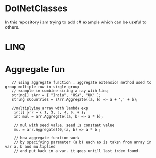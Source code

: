 # DotNetClasses

In this repository i am trying to add c# example which can be useful to others.

# LINQ

# Aggregate fun
       // using aggregate function . aggregate extension method used to group moltiple row in single group
       // example to combine string array with linq
       string[] sArr = { "India", "USA", "UK" }; 
       string sCountries = sArr.Aggregate((a, b) => a + ',' + b);
       
       //multiplying array with lambda exp
        int[] arr = { 1, 2, 3, 4, 5, 6 };
        int mul = arr.Aggregate((a, b) => a * b);

        // mul with seed value. seed is constant value
        mul = arr.Aggregate(10,(a, b) => a * b);

        // how aggregate function work
        // by specifying parameter (a,b) each no is taken from array in var a, b and multiplied 
        // and put back in a var. it goes untill last index found.
